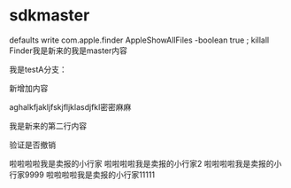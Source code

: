 # sdkmaster

defaults write com.apple.finder AppleShowAllFiles -boolean true ; killall Finder我是新来的我是master内容

我是testA分支：

新增加内容


aghalkfjakljfskjfljklasdjfkl密密麻麻


我是新来的第二行内容

验证是否撤销


啦啦啦啦我是卖报的小行家
啦啦啦啦我是卖报的小行家2
啦啦啦啦我是卖报的小行家9999
啦啦啦啦我是卖报的小行家11111
